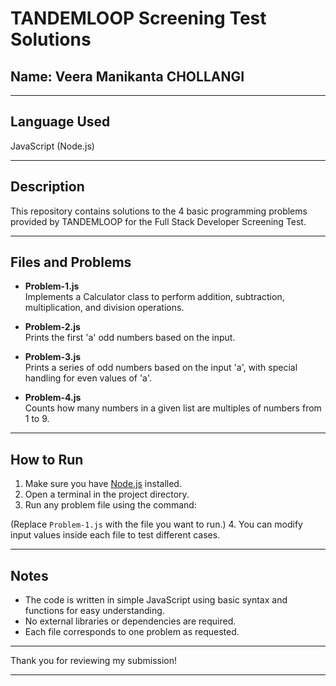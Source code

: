 # TANDEMLOOP Screening Test Solutions

## Name: Veera Manikanta CHOLLANGI

---

## Language Used
JavaScript (Node.js)

---

## Description

This repository contains solutions to the 4 basic programming problems provided by TANDEMLOOP for the Full Stack Developer Screening Test.

---

## Files and Problems

- **Problem-1.js**  
  Implements a Calculator class to perform addition, subtraction, multiplication, and division operations.

- **Problem-2.js**  
  Prints the first 'a' odd numbers based on the input.

- **Problem-3.js**  
  Prints a series of odd numbers based on the input 'a', with special handling for even values of 'a'.

- **Problem-4.js**  
  Counts how many numbers in a given list are multiples of numbers from 1 to 9.

---

## How to Run

1. Make sure you have [Node.js](https://nodejs.org/) installed.
2. Open a terminal in the project directory.
3. Run any problem file using the command:
   
(Replace `Problem-1.js` with the file you want to run.)
4. You can modify input values inside each file to test different cases.

---

## Notes

- The code is written in simple JavaScript using basic syntax and functions for easy understanding.
- No external libraries or dependencies are required.
- Each file corresponds to one problem as requested.

---

Thank you for reviewing my submission!

---

